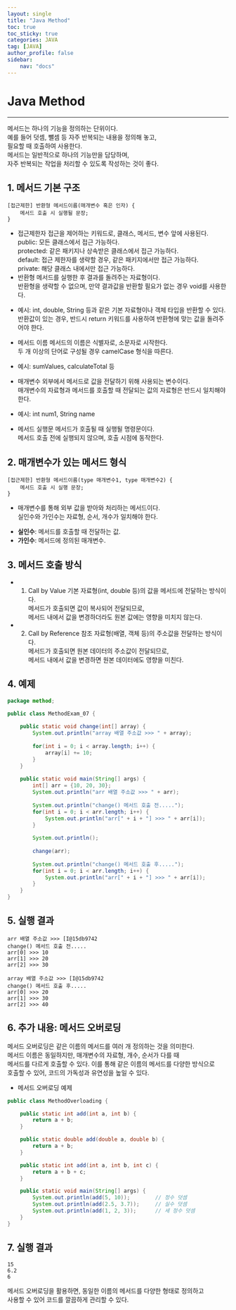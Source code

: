 ```yaml
---
layout: single
title: "Java Method"
toc: true
toc_sticky: true
categories: JAVA
tag: [JAVA]
author_profile: false
sidebar:
    nav: "docs"
---
```


# Java Method
---

메서드는 하나의 기능을 정의하는 단위이다. <br/>
예를 들어 덧셈, 뺄셈 등 자주 반복되는 내용을 정의해 놓고,<br/>
필요할 때 호출하여 사용한다.<br/>
메서드는 일반적으로 하나의 기능만을 담당하며, <br/>
자주 반복되는 작업을 처리할 수 있도록 작성하는 것이 좋다.<br/>

## 1. 메서드 기본 구조
```
[접근제한] 반환형 메서드이름(매개변수 혹은 인자) {
    메서드 호출 시 실행될 문장;
}
```
- 접근제한자
접근을 제어하는 키워드로, 클래스, 메서드, 변수 앞에 사용된다.<br/>
public: 모든 클래스에서 접근 가능하다.<br/>
protected: 같은 패키지나 상속받은 클래스에서 접근 가능하다.<br/>
default: 접근 제한자를 생략할 경우, 같은 패키지에서만 접근 가능하다.<br/>
private: 해당 클래스 내에서만 접근 가능하다.<br/>
- 반환형
메서드를 실행한 후 결과를 돌려주는 자료형이다. <br/>
반환형을 생략할 수 없으며, 만약 결과값을 반환할 필요가 없는 경우 void를 사용한다.<br/>
* 예시: int, double, String 등과 같은 기본 자료형이나 객체 타입을 반환할 수 있다.<br/>
반환값이 있는 경우, 반드시 return 키워드를 사용하여 반환형에 맞는 값을 돌려주어야 한다.<br/>

- 메서드 이름
메서드의 이름은 식별자로, 소문자로 시작한다.<br/>
두 개 이상의 단어로 구성될 경우 camelCase 형식을 따른다.<br/>

* 예시: sumValues, calculateTotal 등<br/>
- 매개변수
외부에서 메서드로 값을 전달하기 위해 사용되는 변수이다.<br/>
매개변수의 자료형과 메서드를 호출할 때 전달되는 값의 자료형은 반드시 일치해야 한다.<br/>

* 예시: int num1, String name
- 메서드 실행문
메서드가 호출될 때 실행될 명령문이다. <br/>
메서드 호출 전에 실행되지 않으며, 호출 시점에 동작한다.<br/>



## 2. 매개변수가 있는 메서드 형식
```
[접근제한] 반환형 메서드이름(type 매개변수1, type 매개변수2) {
    메서드 호출 시 실행 문장;
}
```
* 매개변수를 통해 외부 값을 받아와 처리하는 메서드이다.<br/>
 실인수와 가인수는 자료형, 순서, 개수가 일치해야 한다.<br/>
- **실인수**: 메서드를 호출할 때 전달하는 값.
- **가인수**: 메서드에 정의된 매개변수.


## 3. 메서드 호출 방식

- 1) Call by Value
기본 자료형(int, double 등)의 값을 메서드에 전달하는 방식이다. <br/>
메서드가 호출되면 값이 복사되어 전달되므로, <br/>
메서드 내에서 값을 변경하더라도 원본 값에는 영향을 미치지 않는다.<br/>

- 2) Call by Reference
참조 자료형(배열, 객체 등)의 주소값을 전달하는 방식이다. <br/>
메서드가 호출되면 원본 데이터의 주소값이 전달되므로, <br/>
메서드 내에서 값을 변경하면 원본 데이터에도 영향을 미친다.<br/>



## 4. 예제 
```java
package method;

public class MethodExam_07 {
    
    public static void change(int[] array) {
        System.out.println("array 배열 주소값 >>> " + array);
        
        for(int i = 0; i < array.length; i++) {
            array[i] += 10;
        }
    }
    
    public static void main(String[] args) {
        int[] arr = {10, 20, 30};
        System.out.println("arr 배열 주소값 >>> " + arr);
        
        System.out.println("change() 메서드 호출 전.....");
        for(int i = 0; i < arr.length; i++) {
            System.out.println("arr[" + i + "] >>> " + arr[i]);
        }
        
        System.out.println();
        
        change(arr);
        
        System.out.println("change() 메서드 호출 후.....");
        for(int i = 0; i < arr.length; i++) {
            System.out.println("arr[" + i + "] >>> " + arr[i]);
        }
    }
}
```


## 5. 실행 결과
```
arr 배열 주소값 >>> [I@15db9742
change() 메서드 호출 전.....
arr[0] >>> 10
arr[1] >>> 20
arr[2] >>> 30

array 배열 주소값 >>> [I@15db9742
change() 메서드 호출 후.....
arr[0] >>> 20
arr[1] >>> 30
arr[2] >>> 40
```

## 6. 추가 내용: 메서드 오버로딩
메서드 오버로딩은 같은 이름의 메서드를 여러 개 정의하는 것을 의미한다.<br/> 
메서드 이름은 동일하지만, 매개변수의 자료형, 개수, 순서가 다를 때 <br/>
메서드를 다르게 호출할 수 있다. 이를 통해 같은 이름의 메서드를 다양한 방식으로 <br/>
호출할 수 있어, 코드의 가독성과 유연성을 높일 수 있다.<br/>


- 메서드 오버로딩 예제
```java
public class MethodOverloading {

    public static int add(int a, int b) {
        return a + b;
    }

    public static double add(double a, double b) {
        return a + b;
    }

    public static int add(int a, int b, int c) {
        return a + b + c;
    }

    public static void main(String[] args) {
        System.out.println(add(5, 10));        // 정수 덧셈
        System.out.println(add(2.5, 3.7));     // 실수 덧셈
        System.out.println(add(1, 2, 3));      // 세 정수 덧셈
    }
}
```

## 7. 실행 결과
```
15
6.2
6
```
메서드 오버로딩을 활용하면, 동일한 이름의 메서드를 다양한 형태로 정의하고<br/>
 사용할 수 있어 코드를 깔끔하게 관리할 수 있다.<br/>